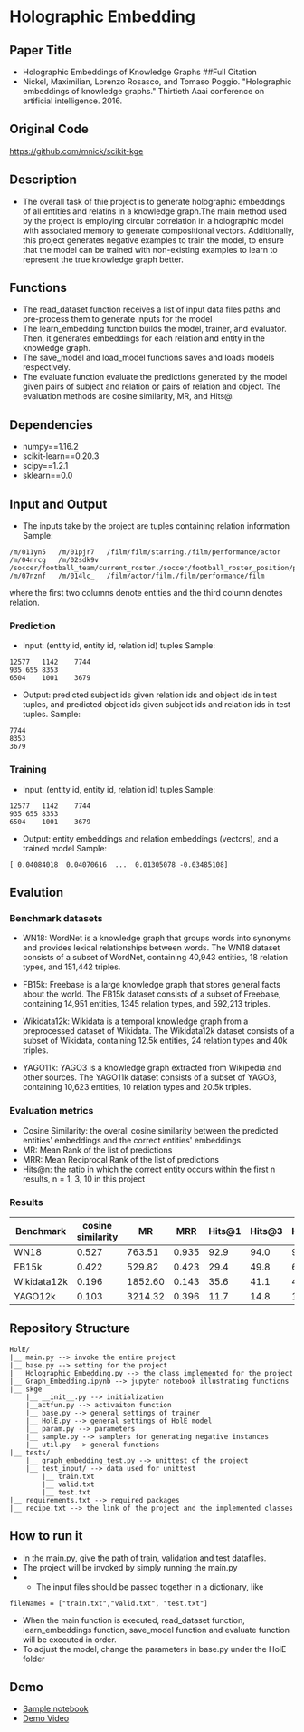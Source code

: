 # Holographic Embedding
## Paper Title
- Holographic Embeddings of Knowledge Graphs
##Full Citation
- Nickel, Maximilian, Lorenzo Rosasco, and Tomaso Poggio. "Holographic embeddings of knowledge graphs." Thirtieth Aaai conference on artificial intelligence. 2016.

## Original Code
https://github.com/mnick/scikit-kge

## Description
- The overall task of thie project is to generate holographic embeddings of all entities and relatins in a knowledge graph.The main method used by the project is employing circular correlation in a holographic model with associated memory to generate compositional vectors. Additionally, this project generates negative examples to train the model, to ensure that the model can be trained with non-existing examples to learn to represent the true knowledge graph better.
## Functions
- The read_dataset function receives a list of input data files paths and pre-process them to generate inputs for the model
- The learn_embedding function builds the model, trainer, and evaluator. Then, it generates embeddings for each relation and entity in the knowledge graph.
- The save_model and load_model functions saves and loads models respectively.
- The evaluate function evaluate the predictions generated by the model given pairs of subject and relation or pairs of relation and object. The evaluation methods are cosine similarity, MR, and Hits@.

## Dependencies
- numpy==1.16.2
- scikit-learn==0.20.3
- scipy==1.2.1
- sklearn==0.0

## Input and Output
- The inputs take by the project are tuples containing relation information
Sample:
```
/m/011yn5	/m/01pjr7	/film/film/starring./film/performance/actor
/m/04nrcg	/m/02sdk9v	/soccer/football_team/current_roster./soccer/football_roster_position/position
/m/07nznf	/m/014lc_	/film/actor/film./film/performance/film
```
where the first two columns denote entities and the third column denotes relation.
### Prediction 
- Input: (entity id, entity id, relation id) tuples
Sample:
```
12577	1142	7744
935	655	8353
6504	1001	3679
```
- Output: predicted subject ids given relation ids and object ids in test tuples, and
            predicted object ids given subject ids and relation ids in test tuples.
Sample:
```
7744
8353
3679
```
### Training 
- Input: (entity id, entity id, relation id) tuples
Sample:
```
12577	1142	7744
935	655	8353
6504	1001	3679
```
- Output: entity embeddings and relation embeddings (vectors), and a trained model
Sample:
```
[ 0.04084018  0.04070616  ...  0.01305078 -0.03485108]
```
## Evalution
### Benchmark datasets 
- WN18: WordNet is a knowledge graph that groups words into synonyms and provides lexical relationships between words. The WN18 dataset consists of a subset of WordNet, containing 40,943 entities, 18 relation types, and 151,442 triples.

- FB15k: Freebase is a large knowledge graph that stores general facts about the world. The FB15k dataset consists of a subset of Freebase, containing 14,951 entities, 1345 relation types, and 592,213 triples.

- Wikidata12k: Wikidata is a temporal knowledge graph from a preprocessed dataset of Wikidata. The Wikidata12k dataset consists of a subset of Wikidata, containing 12.5k entities, 24 relation types and 40k triples.

- YAGO11k: YAGO3 is a knowledge graph extracted from Wikipedia and other sources. The YAGO11k dataset consists of a subset of YAGO3, containing 10,623 entities, 10 relation types and 20.5k triples.

### Evaluation metrics
- Cosine Similarity: the overall cosine similarity between the predicted entities' embeddings and the correct entities' embeddings.
- MR: Mean Rank of the list of predictions
- MRR: Mean Reciprocal Rank of the list of predictions
- Hits@n: the ratio in which the correct entity occurs within the first n results, n = 1, 3, 10 in this project
### Results 

Benchmark     | cosine similarity |   MR    |  MRR   | Hits@1 | Hits@3 | Hits@10 |
------------- | ----------------- |-------- |------- | ------ | ------ | ------- |
WN18          |       0.527       |  763.51 | 0.935  |  92.9  |  94.0  |   94.3  |
FB15k         |       0.422       |  529.82 | 0.423  |  29.4  |  49.8  |   66.5  |
Wikidata12k   |       0.196       | 1852.60 | 0.143  |  35.6  |  41.1  |   45.9  |
YAGO12k       |       0.103       | 3214.32 | 0.396  |  11.7  |  14.8  |   19.5  |
## Repository Structure
```
HolE/
|__ main.py --> invoke the entire project
|__ base.py --> setting for the project
|__ Holographic_Embedding.py --> the class implemented for the project
|__ Graph_Embedding.ipynb --> jupyter notebook illustrating functions
|__ skge 
    |__ __init__.py --> initialization 
    |__actfun.py --> activaiton function
    |__ base.py --> general settings of trainer
    |__ HolE.py --> general settings of HolE model
    |__ param.py --> parameters
    |__ sample.py --> samplers for generating negative instances
    |__ util.py --> general functions 
|__ tests/
    |__ graph_embedding_test.py --> unittest of the project
    |__ test_input/ --> data used for unittest
        |__ train.txt
        |__ valid.txt
        |__ test.txt
|__ requirements.txt --> required packages
|__ recipe.txt --> the link of the project and the implemented classes
```
## How to run it
- In the main.py, give the path of train, validation and test datafiles.
- The project will be invoked by simply running the main.py
- - The input files should be passed together in a dictionary, like
```
fileNames = ["train.txt","valid.txt", "test.txt"]
```
- When the main function is executed, read_dataset function, learn_embeddings function, save_model function and evaluate function will be executed in order.
- To adjust the model, change the parameters in base.py under the HolE folder

## Demo
- [Sample notebook](./Graph_embedding.ipynb)
- [Demo Video](https://youtu.be/RRnIsnlIumM)
